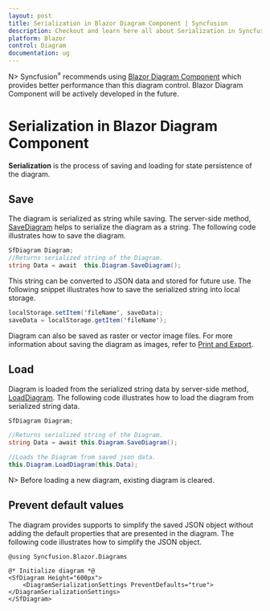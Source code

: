 ```yaml
---
layout: post
title: Serialization in Blazor Diagram Component | Syncfusion
description: Checkout and learn here all about Serialization in Syncfusion Blazor Diagram component and much more.
platform: Blazor
control: Diagram
documentation: ug
---
```


N> Syncfusion<sup style="font-size:70%">&reg;</sup> recommends using [Blazor Diagram Component](https://blazor.syncfusion.com/documentation/diagram/getting-started) which provides better performance than this diagram control. Blazor Diagram Component will be actively developed in the future.

# Serialization in Blazor Diagram Component

**Serialization** is the process of saving and loading for state persistence of the diagram.

## Save

The diagram is serialized as string while saving. The server-side method, [SaveDiagram](https://help.syncfusion.com/cr/blazor/Syncfusion.Blazor.Diagrams.SfDiagram.html#Syncfusion_Blazor_Diagrams_SfDiagram_SaveDiagram) helps to serialize the diagram as a string. The following code illustrates how to save the diagram.


```csharp
SfDiagram Diagram;
//Returns serialized string of the Diagram.
string Data = await  this.Diagram.SaveDiagram();
```

This string can be converted to JSON data and stored for future use. The following snippet illustrates how to save the serialized string into local storage.

```csharp
localStorage.setItem('fileName', saveData);
saveData = localStorage.getItem('fileName');

```

Diagram can also be saved as raster or vector image files. For more information about saving the diagram as images, refer to [Print and Export](./export).


## Load

Diagram is loaded from the serialized string data by server-side method, [LoadDiagram](https://help.syncfusion.com/cr/blazor/Syncfusion.Blazor.Diagrams.SfDiagram.html#Syncfusion_Blazor_Diagrams_SfDiagram_LoadDiagram_System_String_). The following code illustrates how to load the diagram from serialized string data.

```csharp
SfDiagram Diagram;

//Returns serialized string of the Diagram.
string Data = await this.Diagram.SaveDiagram();

//Loads the Diagram from saved json data.
this.Diagram.LoadDiagram(this.Data);
```

N> Before loading a new diagram, existing diagram is cleared.

## Prevent default values
The diagram provides supports to simplify the saved JSON object without adding the default properties that are presented in the diagram. The following code illustrates how to simplify the JSON object.

```cshtml
@using Syncfusion.Blazor.Diagrams

@* Initialize diagram *@
<SfDiagram Height="600px">
    <DiagramSerializationSettings PreventDefaults="true"></DiagramSerializationSettings>
</SfDiagram>
```